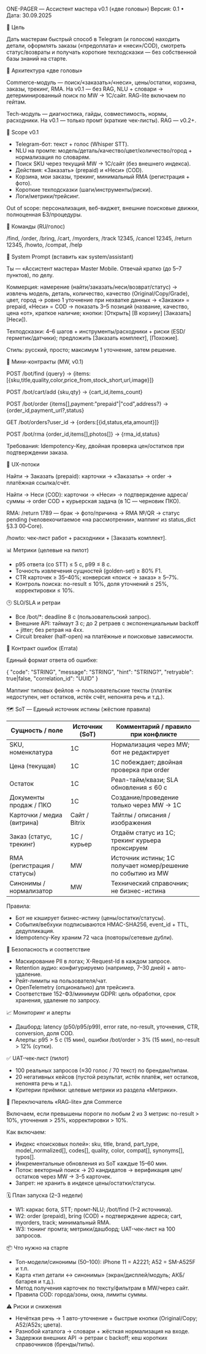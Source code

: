 ONE-PAGER — Ассистент мастера v0.1 («две головы»)
Версия: 0.1 • Дата: 30.09.2025

🎯 Цель

Дать мастерам быстрый способ в Telegram (и голосом) находить детали, оформлять заказы («предоплата» и «неси»/COD), смотреть статус/возвраты и получать короткие техподсказки — без собственной базы знаний на старте.

🧠 Архитектура «две головы»

Commerce-модуль — поиск/«заказать»/«неси», цены/остатки, корзина, заказы, трекинг, RMA.
На v0.1 — без RAG, NLU + словари → детерминированный поиск по MW → 1С/сайт. RAG-lite включаем по гейтам.

Tech-модуль — диагностика, гайды, совместимость, нормы, расходники.
На v0.1 — только промт (краткие чек-листы). RAG — v0.2+.

🧱 Scope v0.1

- Telegram-бот: текст + голос (Whisper STT).
- NLU на промте: модель/деталь/качество/цвет/количество/город + нормализация по словарям.
- Поиск SKU через текущий MW → 1С/сайт (без внешнего индекса).
- Действия: «Заказать» (prepaid) и «Неси» (COD).
- Корзина, мои заказы, трекинг, минимальный RMA (регистрация + фото).
- Короткие техподсказки (шаги/инструменты/риски).
- Логи/метрики/трейсинг.

Out of scope: персонализация, веб-виджет, внешние поисковые движки, полноценная БЗ/процедуры.

🔑 Команды (RU/голос)

/find, /order, /bring, /cart, /myorders, /track 12345, /cancel 12345, /return 12345, /howto, /compat, /help

🧠 System Prompt (вставить как system/assistant)

Ты — «Ассистент мастера» Master Mobile. Отвечай кратко (до 5–7 пунктов), по делу.

Коммерция: намерение (найти/заказать/неси/возврат/статус) → извлечь модель, деталь, количество, качество (Original/Copy/Grade), цвет, город → ровно 1 уточнение при нехватке данных → «Закажи» = prepaid, «Неси» = COD → показать 3–5 позиций (название, качество, цена «от», краткое наличие; кнопки: [Открыть] [В корзину] [Заказать] [Неси]).

Техподсказки: 4–6 шагов + инструменты/расходники + риски (ESD/герметик/датчики); предложить [Заказать комплект], [Похожие].

Стиль: русский, просто; максимум 1 уточнение, затем решение.

🔗 Мини-контракты (MW, v0.1)

POST /bot/find {query}
→ {items:[{sku,title,quality,color,price_from,stock_short,url,image}]}

POST /bot/cart/add {sku,qty}
→ {cart_id,items_count}

POST /bot/order {items[],payment:"prepaid"|"cod",address?}
→ {order_id,payment_url?,status}

GET  /bot/orders?user_id
→ {orders:[{id,status,eta,amount}]}

POST /bot/rma {order_id,items[],photos[]}
→ {rma_id,status}

Требования: Idempotency-Key, двойная проверка цен/остатков при подтверждении заказа.

🧩 UX-потоки

Найти → Заказать (prepaid): карточки → «Заказать» → order → платёжная ссылка/счёт.

Найти → Неси (COD): карточки → «Неси» → подтверждение адреса/суммы → order COD + курьерская задача (в 1С — черновик ПКО).

RMA: /return 1789 — брак → фото/причина → RMA №/QR → статус pending (человекочитаемое «на рассмотрении», маппинг из status_dict §3.3 00‑Core).

/howto: чек-лист работ + расходники + [Заказать комплект].

📊 Метрики (целевые на пилот)

- p95 ответа (со STT) ≤ 5 с, p99 ≤ 8 с.
- Точность извлечения сущностей (golden-set) ≥ 80% F1.
- CTR карточек ≥ 35–40%; конверсия «поиск → заказ» ≥ 5–7%.
- Контроль поиска: no-result ≤ 10%, доля уточнений ≤ 25%, корректировки ≤ 10%.

🕒 SLO/SLA и ретраи

- Все /bot/*: deadline 8 с (пользовательский запрос).
- Внешние API: таймаут 3 с; до 2 ретраев с экспоненциальным backoff + jitter; без ретрая на 4xx.
- Circuit breaker (half-open) на платёжные и поисковые зависимости.

🧩 Контракт ошибок (Errata)

Единый формат ответа об ошибке:

{ "code": "STRING", "message": "STRING", "hint": "STRING?", "retryable": true|false, "correlation_id": "UUID" }

Маппинг типовых фейлов → пользовательские тексты (платёж недоступен, нет остатков, истёк счёт, непонята речь и т.д.).

🗺️ SoT — Единый источник истины (жёсткие правила)

| Сущность / поле | Источник (SoT) | Комментарий / правило при конфликте |
| --- | --- | --- |
| SKU, номенклатура | 1С | Нормализация через MW; бот не редактирует |
| Цена (текущая) | 1С | 1С побеждает; двойная проверка при order |
| Остаток | 1С | Реал-тайм/квази; SLA обновления ≤ 60 с |
| Документы продаж / ПКО | 1С | Создание/проведение только через MW → 1С |
| Карточки / медиа (витрина) | Сайт / Bitrix | Тайтлы / описания / изображения |
| Заказ (статус, трекинг) | 1С / курьер | Отдаём статус из 1С; трекинг курьера проксируем |
| RMA (регистрация / статусы) | MW | Источник истины; 1С получает номер/решение по событию из MW |
| Синонимы / нормализатор | MW | Технический справочник; не бизнес-истина |

Правила:

- Бот не кэширует бизнес-истину (цены/остатки/статусы).
- События/вебхуки подписываются HMAC-SHA256, event_id + TTL, дедупликация.
- Idempotency-Key храним 72 часа (повторы/сетевые дубли).

🔐 Безопасность и соответствие

- Маскирование PII в логах; X-Request-Id в каждом запросе.
- Retention аудио: конфигурируемо (например, 7–30 дней) + авто-удаление.
- Рейт-лимиты на пользователя/чат.
- OpenTelemetry (опционально) для трейсинга.
- Соответствие 152-ФЗ/минимум GDPR: цель обработки, срок хранения, удаление по запросу.

📈 Мониторинг и алерты

- Дашборд: latency (p50/p95/p99), error rate, no-result, уточнения, CTR, conversion, доля COD.
- Алерты: p95 > 5 с (15 мин), ошибки /bot/order > 3% (15 мин), no-result > 12% (сутки).

✅ UAT-чек-лист (пилот)

- 100 реальных запросов (≈30 голос / 70 текст) по брендам/типам.
- 20 негативных кейсов (пустой результат, истёк платёж, нет остатков, непонята речь и т.д.).
- Критерии приёмки: целевые метрики из раздела «Метрики».

🔌 Переключатель «RAG-lite» для Commerce

Включаем, если превышены пороги по любым 2 из 3 метрик: no-result > 10%, уточнения > 25%, корректировки > 10%.

Как включаем:

- Индекс «поисковых полей»: sku, title, brand, part_type, model_normalized[], codes[], quality, color, compat[], synonyms[], typos[].
- Инкрементальные обновления из SoT каждые 15–60 мин.
- Поток: векторный поиск → 20 кандидатов → верификация цен/остатков через MW → 3–5 карточек.
- Запрет: не хранить в индексе цены/остатки/статусы.

🗓️ План запуска (2–3 недели)

- W1: каркас бота, STT; промт-NLU; /bot/find (1–2 источника).
- W2: order (prepaid), bring (COD) + подтверждение адреса; cart, myorders, track; минимальный RMA.
- W3: тюнинг промта; метрики/дашборд; UAT-чек-лист на 100 запросов.

📦 Что нужно на старте

- Топ-модели/синонимы (50–100): iPhone 11 = A2221; A52 = SM-A525F и т.п.
- Карта «тип детали ↔ синонимы» (экран/дисплей/модуль; АКБ/батарея и т.д.).
- Метод получения карточек по тексту/фильтрам в MW/через сайт.
- Правила COD: города/зоны, окна, лимиты суммы.

⚠️ Риски и снижения

- Нечёткая речь → 1 авто-уточнение + быстрые кнопки (Original/Copy; A52/A52s; цвета).
- Разнобой каталога → словари + жёсткая нормализация на входе.
- Задержки внешних API → ретраи с backoff; кеш коротких справочников (бренды/типы).

